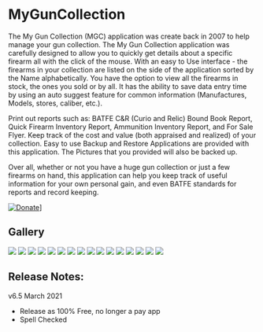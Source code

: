 # MyGunCollection

The My Gun Collection (MGC) application was create back in 2007 to help manage your gun collection.  The My Gun Collection application was carefully designed to allow you to quickly get details about a specific firearm all with the click of the mouse.   With an easy to Use interface - the firearms in your collection are listed on the side of the application sorted by the Name alphabetically.  You have the option to view all the firearms in stock, the ones you sold or by all.  It has the ability to save data entry time by using an auto suggest feature for common information (Manufactures, Models, stores, caliber, etc.).

Print out reports such as: BATFE C&R (Curio and Relic) Bound Book Report, Quick Firearm Inventory Report, Ammunition Inventory Report, and For Sale Flyer.  Keep track of the cost and value (both appraised and realized) of your collection.  Easy to use Backup and Restore Applications are provided with this application.  The Pictures that you provided will also be backed up.

Over all, whether or not you have a huge gun collection or just a few firearms on hand, this application can help you keep track of useful information for your own personal gain, and even BATFE standards for reports and record keeping. 

[![Donate](https://www.paypalobjects.com/en_US/i/btn/btn_donateCC_LG.gif)](https://www.paypal.com/cgi-bin/webscr?cmd=_s-xclick&hosted_button_id=JSW8XEMQVH4BE)]

## Gallery

![](images/bsmgc0001.jpg)
![](images/bsmgc0002.jpg)
![](images/bsmgc0003.jpg)
![](images/bsmgc0004.jpg)
![](images/bsmgc0005.jpg)
![](images/bsmgc0006.jpg)
![](images/bsmgc0007.jpg)
![](images/bsmgc0008.jpg)
![](images/bsmgc0009.jpg)
![](images/bsmgc0010.jpg)
![](images/bsmgc0011.jpg)
![](images/bsmgc0012.jpg)
![](images/bsmgc0013.jpg)
![](images/bsmgc0014.jpg)
![](images/bsmgc0015.jpg)
![](images/bsmgc0016.jpg)

## Release Notes:

v6.5  March 2021

- Release as 100% Free, no longer a pay app
- Spell Checked